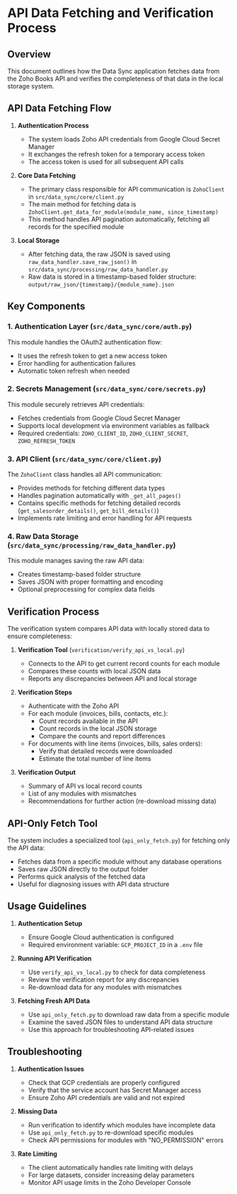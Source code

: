 # API Data Fetching and Verification Process

## Overview

This document outlines how the Data Sync application fetches data from the Zoho Books API and verifies the completeness of that data in the local storage system.

## API Data Fetching Flow

1. **Authentication Process**
   - The system loads Zoho API credentials from Google Cloud Secret Manager
   - It exchanges the refresh token for a temporary access token
   - The access token is used for all subsequent API calls

2. **Core Data Fetching**
   - The primary class responsible for API communication is `ZohoClient` in `src/data_sync/core/client.py`
   - The main method for fetching data is `ZohoClient.get_data_for_module(module_name, since_timestamp)`
   - This method handles API pagination automatically, fetching all records for the specified module

3. **Local Storage**
   - After fetching data, the raw JSON is saved using `raw_data_handler.save_raw_json()` in `src/data_sync/processing/raw_data_handler.py`
   - Raw data is stored in a timestamp-based folder structure: `output/raw_json/{timestamp}/{module_name}.json`

## Key Components

### 1. Authentication Layer (`src/data_sync/core/auth.py`)

This module handles the OAuth2 authentication flow:
- It uses the refresh token to get a new access token
- Error handling for authentication failures
- Automatic token refresh when needed

### 2. Secrets Management (`src/data_sync/core/secrets.py`)

This module securely retrieves API credentials:
- Fetches credentials from Google Cloud Secret Manager
- Supports local development via environment variables as fallback
- Required credentials: `ZOHO_CLIENT_ID`, `ZOHO_CLIENT_SECRET`, `ZOHO_REFRESH_TOKEN`

### 3. API Client (`src/data_sync/core/client.py`)

The `ZohoClient` class handles all API communication:
- Provides methods for fetching different data types
- Handles pagination automatically with `_get_all_pages()`
- Contains specific methods for fetching detailed records (`get_salesorder_details()`, `get_bill_details()`)
- Implements rate limiting and error handling for API requests

### 4. Raw Data Storage (`src/data_sync/processing/raw_data_handler.py`)

This module manages saving the raw API data:
- Creates timestamp-based folder structure
- Saves JSON with proper formatting and encoding
- Optional preprocessing for complex data fields

## Verification Process

The verification system compares API data with locally stored data to ensure completeness:

1. **Verification Tool** (`verification/verify_api_vs_local.py`)
   - Connects to the API to get current record counts for each module
   - Compares these counts with local JSON data
   - Reports any discrepancies between API and local storage

2. **Verification Steps**
   - Authenticate with the Zoho API
   - For each module (invoices, bills, contacts, etc.):
     - Count records available in the API
     - Count records in the local JSON storage
     - Compare the counts and report differences
   - For documents with line items (invoices, bills, sales orders):
     - Verify that detailed records were downloaded
     - Estimate the total number of line items

3. **Verification Output**
   - Summary of API vs local record counts
   - List of any modules with mismatches
   - Recommendations for further action (re-download missing data)

## API-Only Fetch Tool

The system includes a specialized tool (`api_only_fetch.py`) for fetching only the API data:
- Fetches data from a specific module without any database operations
- Saves raw JSON directly to the output folder
- Performs quick analysis of the fetched data
- Useful for diagnosing issues with API data structure

## Usage Guidelines

1. **Authentication Setup**
   - Ensure Google Cloud authentication is configured
   - Required environment variable: `GCP_PROJECT_ID` in a `.env` file

2. **Running API Verification**
   - Use `verify_api_vs_local.py` to check for data completeness
   - Review the verification report for any discrepancies
   - Re-download data for any modules with mismatches

3. **Fetching Fresh API Data**
   - Use `api_only_fetch.py` to download raw data from a specific module
   - Examine the saved JSON files to understand API data structure
   - Use this approach for troubleshooting API-related issues

## Troubleshooting

1. **Authentication Issues**
   - Check that GCP credentials are properly configured
   - Verify that the service account has Secret Manager access
   - Ensure Zoho API credentials are valid and not expired

2. **Missing Data**
   - Run verification to identify which modules have incomplete data
   - Use `api_only_fetch.py` to re-download specific modules
   - Check API permissions for modules with "NO_PERMISSION" errors

3. **Rate Limiting**
   - The client automatically handles rate limiting with delays
   - For large datasets, consider increasing delay parameters
   - Monitor API usage limits in the Zoho Developer Console
